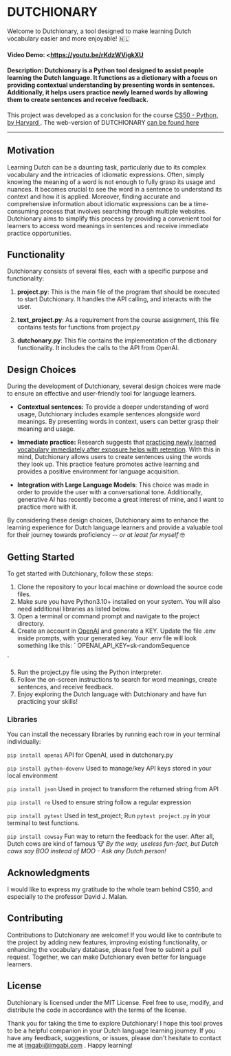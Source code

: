 # DUTCHIONARY
Welcome to Dutchionary, a tool designed to make learning Dutch vocabulary easier and more enjoyable! 🇳🇱

#### Video Demo:  <https://youtu.be/rKdzWVigkXU

#### Description: Dutchionary is a Python tool designed to assist people learning the Dutch language. It functions as a dictionary with a focus on providing contextual understanding by presenting words in sentences. Additionally, it helps users practice newly learned words by allowing them to create sentences and receive feedback.

This project was developed as a conclusion for the course [CS50 - Python, by Harvard ](https://cs50.harvard.edu/python/2022/).
The web-version of DUTCHIONARY [can be found here](https://imgabi.com/dutchionary)

---

## Motivation
Learning Dutch can be a daunting task, particularly due to its complex vocabulary and the intricacies of idiomatic expressions. Often, simply knowing the meaning of a word is not enough to fully grasp its usage and nuances. It becomes crucial to see the word in a sentence to understand its context and how it is applied. Moreover, finding accurate and comprehensive information about idiomatic expressions can be a time-consuming process that involves searching through multiple websites. Dutchionary aims to simplify this process by providing a convenient tool for learners to access word meanings in sentences and receive immediate practice opportunities.

## Functionality
Dutchionary consists of several files, each with a specific purpose and functionality:

1. **project.py**: This is the main file of the program that should be executed to start Dutchionary. It handles the API calling, and interacts with the user.

2. **text_project.py**: As a requirement from the course assignment, this file contains tests for functions from project.py

3. **dutchonary.py**: This file contains the implementation of the dictionary functionality. It includes the calls to the API from OpenAI.


## Design Choices
During the development of Dutchionary, several design choices were made to ensure an effective and user-friendly tool for language learners.

- **Contextual sentences:** To provide a deeper understanding of word usage, Dutchionary includes example sentences alongside word meanings. By presenting words in context, users can better grasp their meaning and usage.

- **Immediate practice:**  Research suggests that [practicing newly learned vocabulary immediately after exposure helps with retention](https://knowingneurons.com/blog/2021/04/27/vocabulary-retention-in-adult-language-learners/). With this in mind, Dutchionary allows users to create sentences using the words they look up. This practice feature promotes active learning and provides a positive environment for language acquisition.

- **Integration with Large Language Models**: This choice was made in order to provide the user with a conversational tone. Additionally, generative AI has recently become a great interest of mine, and I want to practice more with it.


By considering these design choices, Dutchionary aims to enhance the learning experience for Dutch language learners and provide a valuable tool for their journey towards proficiency -- *or at least for myself* 🤓

## Getting Started
To get started with Dutchionary, follow these steps:

1. Clone the repository to your local machine or download the source code files.
2. Make sure you have Python3.10+ installed on your system. You will also need additional libraries as listed below.
3. Open a terminal or command prompt and navigate to the project directory.
4. Create an account in [OpenAI](https://platform.openai.com/account/api-keys) and generate a KEY. Update the file .env inside prompts, with your generated key. Your .env file will look something like this:
`
OPENAI_API_KEY=sk-randomSequence

`

5. Run the project.py file using the Python interpreter.
6. Follow the on-screen instructions to search for word meanings, create sentences, and receive feedback.
7. Enjoy exploring the Dutch language with Dutchionary and have fun practicing your skills!

### Libraries
You can install the necessary libraries by running each row in your terminal individually:

`pip install openai`
API for OpenAI, used in dutchonary.py

`pip install python-dovenv`
Used to manage/key API keys stored in your local environment

`pip install json`
Used in project to transform the returned string from API

`pip install re`
Used to ensure string follow a regular expression

`pip install pytest`
Used in test_project; Run `pytest project.py` in your terminal to test functions.

`pip install cowsay`
Fun way to return the feedback for the user.
After all, Dutch cows are kind of famous 🐮 *By the way, useless fun-fact, but Dutch cows say BOO instead of MOO - Ask any Dutch person!*


## Acknowledgments
I would like to express my gratitude to the whole team behind CS50, and especially to the professor David J. Malan.

## Contributing
Contributions to Dutchionary are welcome! If you would like to contribute to the project by adding new features, improving existing functionality, or enhancing the vocabulary database, please feel free to submit a pull request. Together, we can make Dutchionary even better for language learners.

## License
Dutchionary is licensed under the MIT License. Feel free to use, modify, and distribute the code in accordance with the terms of the license.

Thank you for taking the time to explore Dutchionary! I hope this tool proves to be a helpful companion in your Dutch language learning journey. If you have any feedback, suggestions, or issues, please don't hesitate to contact me at imgabi@imgabi.com . Happy learning! 